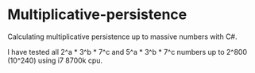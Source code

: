 # Multiplicative-persistence
Calculating multiplicative persistence up to massive numbers with C#.

I have tested all 2^a * 3^b * 7^c and 5^a * 3^b * 7^c numbers up to 2^800 (10^240) using i7 8700k cpu.
